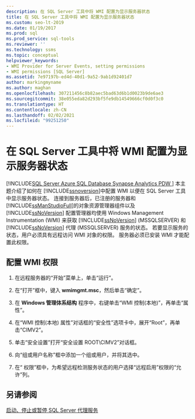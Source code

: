 ```yaml
---
description: 在 SQL Server 工具中将 WMI 配置为显示服务器状态
title: 在 SQL Server 工具中将 WMI 配置为显示服务器状态
ms.custom: seo-lt-2019
ms.date: 01/19/2017
ms.prod: sql
ms.prod_service: sql-tools
ms.reviewer: ''
ms.technology: ssms
ms.topic: conceptual
helpviewer_keywords:
- WMI Provider for Server Events, setting permissions
- WMI permissions [SQL Server]
ms.assetid: 7e97197b-ed4d-40d1-9a52-9ab1d92401d7
author: markingmyname
ms.author: maghan
ms.openlocfilehash: 307211456c8b82aec5bad63d6b1d0023b9de6ae3
ms.sourcegitcommit: 38e055eda82d293bf5fe9db14549666cf0d0f3c0
ms.translationtype: HT
ms.contentlocale: zh-CN
ms.lasthandoff: 02/02/2021
ms.locfileid: "99251250"
---
```

# <a name="configure-wmi-to-show-server-status-in-sql-server-tools"></a>在 SQL Server 工具中将 WMI 配置为显示服务器状态
[!INCLUDE[SQL Server Azure SQL Database Synapse Analytics PDW ](../includes/applies-to-version/sql-asdb-asdbmi-asa-pdw.md)]
本主题介绍了如何在 [!INCLUDE[ssnoversion](../includes/ssnoversion-md.md)]中配置 WMI 以便在 SQL Server 工具中显示服务器状态。 连接到服务器后，已注册的服务器和 [!INCLUDE[ssManStudioFull](../includes/ssmanstudiofull-md.md)]的对象资源管理器组件以及 [!INCLUDE[ssNoVersion](../includes/ssnoversion-md.md)] 配置管理器均使用 Windows Management Instrumentation (WMI) 来获取 [!INCLUDE[ssNoVersion](../includes/ssnoversion-md.md)] (MSSQLSERVER) 和 [!INCLUDE[ssNoVersion](../includes/ssnoversion-md.md)] 代理 (MSSQLSERVER) 服务的状态。 若要显示服务的状态，用户必须具有远程访问 WMI 对象的权限。 服务器必须已安装 WMI 才能配置此权限。  
  
## <a name="to-configure-wmi-permission"></a><a name="SSMSProcedure"></a>配置 WMI 权限  
  
1.  在远程服务器的“开始”菜单上，单击“运行”。  
  
2.  在“打开”框中，键入 **wmimgmt.msc**，然后单击“确定”。  
  
3.  在 **Windows 管理体系结构** 程序中，右键单击“WMI 控制(本地)”，再单击“属性”。  
  
4.  在“WMI 控制(本地) 属性”对话框的“安全性”选项卡中，展开“Root”，再单击“CIMV2”。  
  
5.  单击“安全设置”打开“安全设置 ROOT\CIMV2”对话框。  
  
6.  向“组或用户名称”框中添加一个组或用户，并将其选中。  
  
7.  在“<group or user> 权限”框中，为希望远程检测服务状态的用户选择“远程启用”权限的“允许”列。  
  
## <a name="see-also"></a>另请参阅  
[启动、停止或暂停 SQL Server 代理服务](../ssms/agent/start-stop-or-pause-the-sql-server-agent-service.md)  
  
